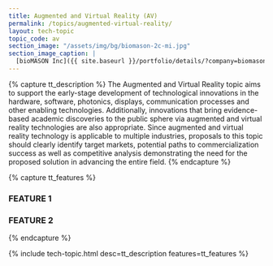 ```yaml
---
title: Augmented and Virtual Reality (AV) 
permalink: /topics/augmented-virtual-reality/
layout: tech-topic
topic_code: av
section_image: "/assets/img/bg/biomason-2c-mi.jpg"
section_image_caption: |
  [bioMASON Inc]({{ site.baseurl }}/portfolio/details/?company=biomason-inc#biomason-inc) interior and exterior façade tile made with biocement, which is less costly and more sustainable than its traditional counterpart
---
```

{% capture tt_description %}
The Augmented and Virtual Reality topic aims to support the early-stage development of technological innovations in the hardware, software, photonics, displays, communication processes and other enabling technologies. Additionally, innovations that bring evidence-based academic discoveries to the public sphere via augmented and virtual reality technologies are also appropriate. Since augmented and virtual reality technology is applicable to multiple industries, proposals to this topic should clearly identify target markets, potential paths to commercialization success as well as competitive analysis demonstrating the need for the proposed solution in advancing the entire field.
{% endcapture %}

{% capture tt_features %}
<div class="usa-section usa-content usa-grid">
  <h3>FEATURE 1</h3>
</div>

<div class="background-light-blue">
  <div class="usa-section usa-content usa-grid">
    <h3>FEATURE 2</h3>
  </div>
</div>
{% endcapture %}

{% include tech-topic.html desc=tt_description features=tt_features %}
